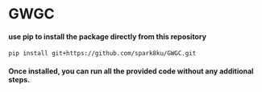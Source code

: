 # GWGC
#### use pip to install the package directly from this repository
```
pip install git+https://github.com/spark8ku/GWGC.git
```
#### Once installed, you can run all the provided code without any additional steps.
